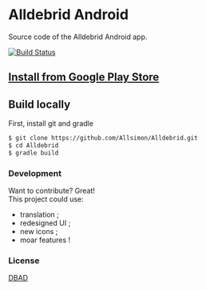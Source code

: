 # Alldebrid Android
Source code of the Alldebrid Android app.

[![Build Status](https://travis-ci.org/Allsimon/Alldebrid.svg?branch=master)](https://travis-ci.org/Allsimon/Alldebrid)


## [Install from Google Play Store](https://play.google.com/store/apps/details?id=com.emabot.alldebrid)

## Build locally
First, install git and gradle
```bash
$ git clone https://github.com/Allsimon/Alldebrid.git
$ cd Alldebrid
$ gradle build
```

### Development
Want to contribute? Great!   
This project could use:
 * translation ;
 * redesigned UI ;
 * new icons ;
 * moar features !

### License
[DBAD](http://www.dbad-license.org/)
